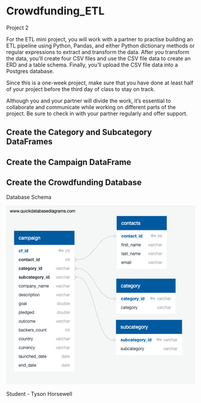 # Crowdfunding_ETL
Project 2

For the ETL mini project, you will work with a partner to practise building an ETL pipeline using Python, Pandas, and either Python dictionary methods or regular expressions to extract and transform the data. After you transform the data, you'll create four CSV files and use the CSV file data to create an ERD and a table schema. Finally, you’ll upload the CSV file data into a Postgres database.

Since this is a one-week project, make sure that you have done at least half of your project before the third day of class to stay on track.

Although you and your partner will divide the work, it’s essential to collaborate and communicate while working on different parts of the project. Be sure to check in with your partner regularly and offer support.

## Create the Category and Subcategory DataFrames



## Create the Campaign DataFrame


## Create the Crowdfunding Database

Database Schema

![Database Schema Diagram](Resources/schema-export.png "Database Schema Diagram")



Student - Tyson Horsewell